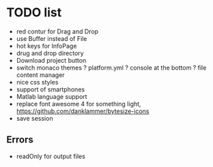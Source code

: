 # TODO list

- red contur for Drag and Drop
- use Buffer instead of File
- hot keys for InfoPage
- drug and drop directory
- Download project button
- switch monaco themes
? platform.yml
? console at the bottom
? file content manager
- nice css styles
- support of smartphones
- Matlab language support
- replace font awesome 4 for something light,
    https://github.com/danklammer/bytesize-icons
- save session

## Errors

- readOnly for output files